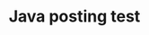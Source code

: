 ---
layout: post
title: Java posting test
description: >
  Howdy! This is an example blog post that shows several types of HTML content supported in this theme.
sitemap: false
hide_last_modified: true
---